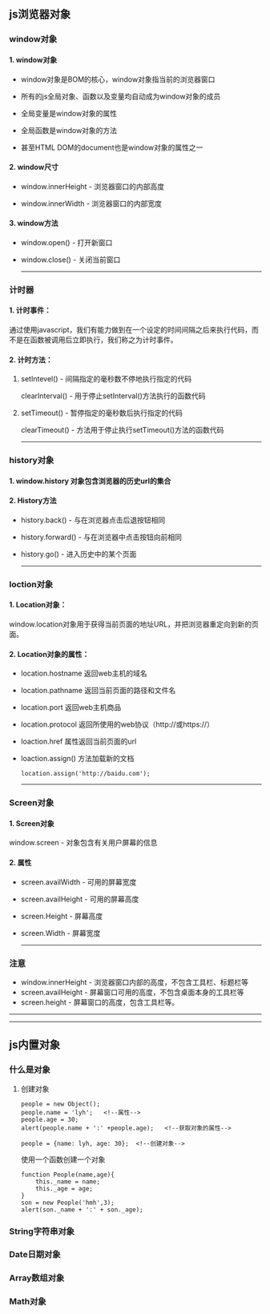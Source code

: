 ## js浏览器对象

### window对象

#### 1. window对象

* window对象是BOM的核心，window对象指当前的浏览器窗口

* 所有的js全局对象、函数以及变量均自动成为window对象的成员

* 全局变量是window对象的属性

* 全局函数是window对象的方法

* 甚至HTML DOM的document也是window对象的属性之一

#### 2. window尺寸

* window.innerHeight - 浏览器窗口的内部高度

* window.innerWidth - 浏览器窗口的内部宽度

#### 3. window方法

* window.open() - 打开新窗口

* window.close() - 关闭当前窗口

	---

### 计时器

#### 1. 计时事件：

通过使用javascript，我们有能力做到在一个设定的时间间隔之后来执行代码，而不是在函数被调用后立即执行，我们称之为计时事件。

#### 2. 计时方法：

1. setIntevel() - 间隔指定的毫秒数不停地执行指定的代码

	clearInterval() - 用于停止setInterval()方法执行的函数代码
	
2. setTimeout() - 暂停指定的毫秒数后执行指定的代码

	clearTimeout() - 方法用于停止执行setTimeout()方法的函数代码

	---

### history对象

#### 1. window.history 对象包含浏览器的历史url的集合

#### 2. History方法

* history.back() - 与在浏览器点击后退按钮相同

* history.forward() - 与在浏览器中点击按钮向前相同

* history.go() - 进入历史中的某个页面

	---

### loction对象

#### 1. Location对象：

window.location对象用于获得当前页面的地址URL，并把浏览器重定向到新的页面。

#### 2. Location对象的属性：

* location.hostname 返回web主机的域名
* location.pathname 返回当前页面的路径和文件名
* location.port 返回web主机商品
* location.protocol 返回所使用的web协议（http://或https://）
* loaction.href 属性返回当前页面的url
* loaction.assign() 方法加载新的文档

	```
	location.assign('http://baidu.com');
	```
	
	---

### Screen对象

#### 1. Screen对象

window.screen - 对象包含有关用户屏幕的信息

#### 2. 属性

* screen.availWidth - 可用的屏幕宽度
* screen.availHeight - 可用的屏幕高度
* screen.Height - 屏幕高度
* screen.Width - 屏幕宽度

	---

### 注意

* window.innerHeight - 浏览器窗口内部的高度，不包含工具栏、标题栏等
* screen.availHeight - 屏幕窗口可用的高度，不包含桌面本身的工具栏等
* screen.height - 屏幕窗口的高度，包含工具栏等。

---
---

## js内置对象

### 什么是对象

1. 创建对象

	```
	people = new Object();
	people.name = 'lyh';   <!--属性-->
	people.age = 30;
	alert(people.name + ':' +people.age);   <!--获取对象的属性-->
	```
	```
	people = {name: lyh, age: 30};  <!--创建对象-->
	```
	使用一个函数创建一个对象
	
	```
	function People(name,age){
		this._name = name;
		this._age = age;
	}
	son = new People('hmh',3);
	alert(son._name + ':' + son._age);
	```


### String字符串对象



### Date日期对象

### Array数组对象

### Math对象